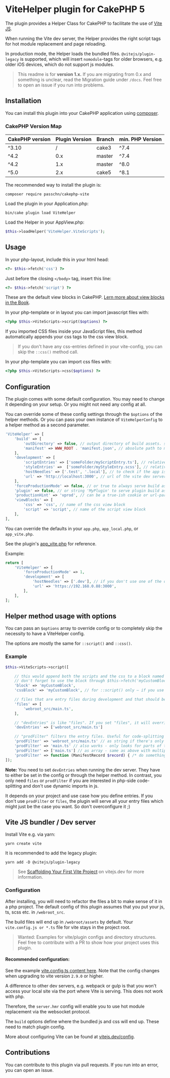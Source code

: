 # ViteHelper plugin for CakePHP 5

The plugin provides a Helper Class for CakePHP to facilitate the use of [Vite JS](https://vitejs.dev/).

When running the Vite dev server, the Helper provides the right script tags for hot module replacement and page
reloading.

In production mode, the Helper loads the bundled files. `@vitejs/plugin-legacy` is supported, which will
insert `nomodule`-tags for older browsers, e.g. older iOS devices, which do not support js modules.

> This readme is for **version 1.x.** If you are migrating from 0.x and something is unclear, read the Migration guide
> under `/docs`. Feel free to open an issue if you run into problems.

## Installation

You can install this plugin into your CakePHP application using [composer](https://getcomposer.org).

### CakePHP Version Map

| CakePHP version | Plugin Version | Branch | min. PHP Version |
|-----------------|----------------|--------|------------------|
| ^3.10           | /              | cake3  | ^7.4             |
| ^4.2            | 0.x            | master | ^7.4             |
| ^4.2            | 1.x            | master | ^8.0             |
| ^5.0            | 2.x            | cake5  | ^8.1             |

The recommended way to install the plugin is:

```shell
composer require passchn/cakephp-vite
```

Load the plugin in your Application.php:

```shell
bin/cake plugin load ViteHelper
```

Load the Helper in your AppView.php:

```php
$this->loadHelper('ViteHelper.ViteScripts');
```

## Usage

In your php-layout, include this in your html head:

```php
<?= $this->fetch('css') ?>
```

Just before the closing `</body>` tag, insert this line:

```php
<?= $this->fetch('script') ?>
```

These are the default view blocks in CakePHP.
[Lern more about view blocks in the Book](https://book.cakephp.org/4/en/views.html#using-view-blocks).

In your php-template or in layout you can import javascript files with:

```php
<?php $this->ViteScripts->script($options) ?>
```

If you imported CSS files inside your JavaScript files, this method automatically
appends your css tags to the css view block.

> If you don't have any css-entries defined in your vite-config, you can skip the `::css()` method call.

In your php-template you can import css files with:

```php
<?php $this->ViteScripts->css($options) ?>
```

## Configuration

The plugin comes with some default configuration. You may need to change it depending on your setup. Or you might not
need any config at all.

You can override some of these config settings through the `$options` of the helper methods. Or you can pass
your own instance of `ViteHelperConfig` to a helper method as a second parameter.

```php
'ViteHelper' => [
    'build' => [
        'outDirectory' => false, // output directory of build assets. string (e.g. 'dist') or false.
        'manifest' => WWW_ROOT . 'manifest.json', // absolute path to manifest
    ],
    'development' => [
        'scriptEntries' => ['someFolder/myScriptEntry.ts'], // relative to project root
        'styleEntries' =>  ['someFolder/myStyleEntry.scss'], // relative to project root. Unnecessary when using css-in-js.
        'hostNeedles' => ['.test', '.local'], // to check if the app is running locally
        'url' => 'http://localhost:3000', // url of the vite dev server
    ],
    'forceProductionMode' => false, // or true to always serve build assets
    'plugin' => false, // or string 'MyPlugin' to serve plugin build assets
    'productionHint' => 'vprod', // can be a true-ish cookie or url-param to serve build assets without changing the forceProductionMode config
    'viewBlocks' => [
        'css' => 'css', // name of the css view block
        'script' => 'script', // name of the script view block
    ],
],
```

You can override the defaults in your `app.php`, `app_local.php`, or `app_vite.php`.

See the plugin's [app_vite.php](https://github.com/brandcom/cakephp-vite/blob/master/config/app_vite.php) for reference.

Example:

```php
return [
    'ViteHelper' => [
        'forceProductionMode' => 1,
        'development' => [
            'hostNeedles' => ['.dev'], // if you don't use one of the defaults
            'url' => 'https://192.168.0.88:3000',
        ],
    ],
];
```

## Helper method usage with options

You can pass an `$options` array to override config or to completely skip the necessity to have a ViteHelper config.

The options are mostly the same for `::script()` and `::css()`.

### Example

```php
$this->ViteScripts->script([

    // this would append both the scripts and the css to a block named 'myCustomBlock'
    // don't forget to use the block through $this->fetch('myCustomBlock')
    'block' => 'myCustomBlock',
    'cssBlock' => 'myCustomBlock', // for ::script() only – if you use css imports inside js.

    // files that are entry files during development and that should be served during production
    'files' => [
        'webroot_src/main.ts',
    ],

    // "devEntries" is like "files". If you set "files", it will override both "devEntries" and "prodFilters"
    'devEntries' => ['webroot_src/main.ts']

    // "prodFilter" filters the entry files. Useful for code-splitting if you don't use dynamic imports
    'prodFilter' => 'webroot_src/main.ts' // as string if there's only one option
    'prodFilter' => 'main.ts' // also works - only looks for parts of the string
    'prodFilter' => ['main.ts'] // as array - same as above with multiple files
    'prodFilter' => function (ManifestRecord $record) { /* do something with the record and return true or false */ }
]);
```

**Note:** You need to set `devEntries` when running the dev server. They have to either be set in the config or
through the helper method. In contrast, you only need `files` or `prodFilter` if you are interested in php-side
code-splitting and don't use dynamic imports in js.

It depends on your project and use case how you define entries. If you don't use `prodFilter` or `files`, the plugin
will serve all your entry files which might just be the case you want. So don't overconfigure it ;)

## Vite JS bundler / Dev server

Install Vite e.g. via yarn:

```shell
yarn create vite
```

It is recommended to add the legacy plugin:

```shell
yarn add -D @vitejs/plugin-legacy
```

> See [Scaffolding Your First Vite Project](https://vitejs.dev/guide/#scaffolding-your-first-vite-project) on vitejs.dev
> for more information.

### Configuration

After installing, you will need to refactor the files a bit to make sense of it in a php project. The default config of
this plugin assumes that you put your js, ts, scss etc. in `/webroot_src`.

The build files will end up in `/webroot/assets` by default. Your `vite.config.js or *.ts` file for vite stays in the
project root.

> Wanted: Examples for vite/plugin configs and directory structures. Feel free to contribute with a PR to show how your
> project uses this plugin.

#### Recommended configuration:

See the example [vite.config.ts content here](https://github.com/brandcom/cakephp-vite/wiki/example-vite-config). Note
that the config changes when upgrading to vite version `2.9.0` or higher.

A difference to other dev servers, e.g. webpack or gulp is that you won't access your
local site via the port where Vite is serving. This does not work with php.

Therefore, the `server.hmr` config will enable you to use hot module replacement via the websocket protocol.

The `build` options define where the bundled js and css will end up. These need to match plugin config.

More about configuring Vite can be found at [vitejs.dev/config](https://vitejs.dev/config/).

## Contributions

You can contribute to this plugin via pull requests. If you run into an error, you can open an issue.
